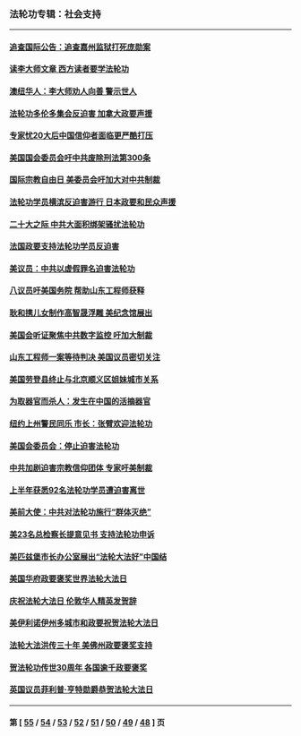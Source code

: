 ### 法轮功专辑：社会支持
---
#### [追查国际公告：追查嘉州监狱打死庞勋案](../../pages/nf4386/n13933461.md?02210430) 
#### [读李大师文章 西方读者要学法轮功](../../pages/nf4386/n13925142.md?02210430) 
#### [澳纽华人：李大师劝人向善 警示世人](../../pages/nf4386/n13924146.md?02210430) 
#### [法轮功多伦多集会反迫害 加拿大政要声援](../../pages/nf4386/n13881303.md?02210430) 
#### [专家忧20大后中国信仰者面临更严酷打压](../../pages/nf4386/n13874993.md?02210430) 
#### [美国国会委员会吁中共废除刑法第300条](../../pages/nf4386/n13868121.md?02210430) 
#### [国际宗教自由日 美委员会吁加大对中共制裁](../../pages/nf4386/n13855021.md?02210430) 
#### [法轮功学员横滨反迫害游行 日本政要和民众声援](../../pages/nf4386/n13847132.md?02210430) 
#### [二十大之际 中共大面积绑架骚扰法轮功](../../pages/nf4386/n13846381.md?02210430) 
#### [法国政要支持法轮功学员反迫害](../../pages/nf4386/n13841970.md?02210430) 
#### [美议员：中共以虚假罪名迫害法轮功](../../pages/nf4386/n13841083.md?02210430) 
#### [八议员吁美国务院 帮助山东工程师获释](../../pages/nf4386/n13836379.md?02210430) 
#### [耿和携儿女制作高智晟浮雕 美纪念馆展出](../../pages/nf4386/n13829624.md?02210430) 
#### [美国会听证聚焦中共数字监控 吁加大制裁](../../pages/nf4386/n13825083.md?02210430) 
#### [山东工程师一案等待判决 美国议员密切关注](../../pages/nf4386/n13815065.md?02210430) 
#### [美国劳登县终止与北京顺义区姐妹城市关系](../../pages/nf4386/n13811030.md?02210430) 
#### [为取器官而杀人：发生在中国的活摘器官](../../pages/nf4386/n13794731.md?02210430) 
#### [纽约上州警民同乐 市长：张臂欢迎法轮功](../../pages/nf4386/n13794375.md?02210430) 
#### [美国会委员会：停止迫害法轮功](../../pages/nf4386/n13788164.md?02210430) 
#### [中共加剧迫害宗教信仰团体 专家吁美制裁](../../pages/nf4386/n13780252.md?02210430) 
#### [上半年获悉92名法轮功学员遭迫害离世](../../pages/nf4386/n13772701.md?02210430) 
#### [美前大使：中共对法轮功施行“群体灭绝”](../../pages/nf4386/n13771705.md?02210430) 
#### [美23名总检察长提意见书 支持法轮功申诉](../../pages/nf4386/n13766596.md?02210430) 
#### [美匹兹堡市长办公室展出“法轮大法好”中国结](../../pages/nf4386/n13749721.md?02210430) 
#### [美国华府政要褒奖世界法轮大法日](../../pages/nf4386/n13743770.md?02210430) 
#### [庆祝法轮大法日 伦敦华人精英发贺辞](../../pages/nf4386/n13741593.md?02210430) 
#### [美伊利诺伊州多城市和政要祝贺法轮大法日](../../pages/nf4386/n13737149.md?02210430) 
#### [法轮大法洪传三十年 美佛州政要褒奖支持](../../pages/nf4386/n13737103.md?02210430) 
#### [贺法轮功传世30周年 各国逾千政要褒奖](../../pages/nf4386/n13735828.md?02210430) 
#### [英国议员菲利普‧亨特勋爵恭贺法轮大法日](../../pages/nf4386/n13736187.md?02210430) 

---
#### 第 [ [55](./55.md?02210430) / [54](./54.md?02210430) / [53](./53.md?02210430) / [52](./52.md?02210430) / [51](./51.md?02210430) / [50](./50.md?02210430) / [49](./49.md?02210430) / [48](./48.md?02210430) ] 页
